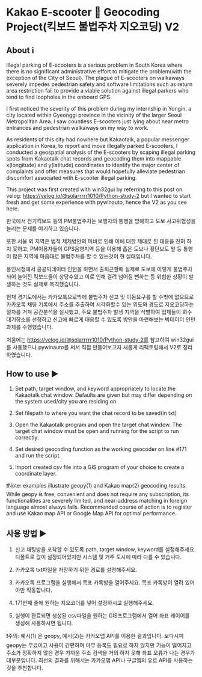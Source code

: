 <h1>Kakao E-scooter 🛴 Geocoding Project(킥보드 불법주차 지오코딩) V2</h1> 

<h2>About ℹ️</h2>

Illegal parking of E-scooters is a serious problem in South Korea where there is no significant administrative effort to mitigate the problem(with the exception of the City of Seoul). The plague of E-scooters on walkaways severely impedes pedestrian safety and software limitations such as return area restriction fail to provide a viable solution against illegal parkers who tend to find loopholes in the onboard GPS. 

I first noticed the severity of this problem during my internship in Yongin, a city located within Gyeonggi province in the vicinity of the larger Seoul Metropolitan Area. I saw countless E-scooters just lying about near metro entrances and pedestrian walkaways on my way to work. 

As residents of this city had nowhere but Kakaotalk, a popular messenger application in Korea, to report and move illegally parked E-scooters, I conducted a geospatial analysis of the E-scooters by scaping illegal parking spots from Kakaotalk chat records and geocoding them into mappable x(longitude) and y(latitude) coordinates to identify the major center of complaints and offer measures that would hopefully alleviate pedestrian discomfort associated with E-scooter illegal parking.  

This project was first created with win32gui by referring to this post on velog: https://velog.io/@solarrrrr1010/Python-study-2 but I wanted to start fresh and get some experience with pywinauto, hence the V2 as you see here. 


한국에서 전기킥보드 등의 PM불법주차는 보행자의 통행을 방해하고 도보 사고위험성을 늘리는 문제를 야기하고 있습니다. 

또한 서울 외 지역은 법적 제제방안의 미비로 인해 이에 대한 제대로 된 대응을 전혀 하지 못하고, PM이용자들이 GPS음영지역 등을 이용해 좁은 도보나 횡단보도 앞 등 통행이 많은 지역에 마음대로 불법주차를 할 수 있는것이 현 실태입니다.

용인시청에서 공공빅데이터 인턴을 하면서 출퇴근할때 실제로 도보에 이렇게 불법주차되어 늘어진 킥보드들이 상당수였고 이로 인해 걸려 넘어질 뻔하는 등 위험한 상황이 발생하는 것도 실제로 목격했습니다. 

현재 경기도에서는 카카오톡으로밖에 불법주차 신고 및 이동요구를 할 수밖에 없으므로 카카오톡 채팅 기록에서 주소를 추출하여 시각화할수 있는 위도와 경도로 지오코딩하는 절차를 거쳐 공간분석을 실시했고, 주요 불법주차 발생 지역을 식별하여 업체들이 회수 대기장소를 선정하고 신고에 빠르게 대응할 수 있도록 방안을 마련해보는 빅데이터 인턴 과제를 수행했습니다.

처음에는 https://velog.io/@solarrrrr1010/Python-study-2를 참고하여 win32gui를 사용했으나 pywinauto를 써서 직접 만들어보고자 새롭게 리팩토링해서 V2로 정리하였습니다.

<h2>How to use ▶️</h2>

1. Set path, target window, and keyword appropriately to locate the Kakaotalk chat window. Defaults are given but may differ depending on the system used/city you are residing on
  
3. Set filepath to where you want the chat record to be saved(in txt)
  
5. Open the Kakaotalk program and open the target chat window. The target chat window must be open and running for the script to run correctly.
  
7. Set desired geocoding function as the working geocoder on line #171 and run the script.
 
9. Import created csv file into a GIS program of your choice to create a coordinate layer.
    
❗Note: examples illustrate geopy(1) and Kakao map(2) geocoding results. While geopy is free, convenient and does not require any subscription, its functionalities are severely limited, and near-address matching in foreign language almost always fails. Recommended course of action is to register and use Kakao map API or Google Map API for optimal performance.

<h2>사용 방법 ▶️</h2>

1. 신고 채팅방을 포착할 수 있도록 path, target window, keyword를 설정해주세요. 디폴트로 값이 설정되어있지만 시스템 및 거주 도시에 따라 다를 수 있습니다.
   
2. 카카오톡 txt파일을 저장하기 위한 경로를 설정해주세요.
   
3. 카카오톡 프로그램을 실행해서 목표 카톡방을 열어주세요. 목표 카톡방이 열려 있어야만 작동합니다.
   
4. 171번째 줄에 원하는 지오코더를 넣어 설정하시고  실행해주세요.
   
5. 실행이 완료되면 생성된 csv파일을 원하는 GIS프로그램에서 열어 좌표 레이어를 생성해 사용하시면 됩니다.
   
❗주의: 예시(1) 은 geopy, 예시(2)는 카카오맵 API를 이용한 결과입니다. 보다시피 geopy는 무료이고 사용이 간편하며 아무 등록도 필요로 하지 않지만 기능이 떨어지고 주소가 정확하지 않은 경우 가까운 주소 검색을 거의 하지 못해 좌표 오류가 나는 경우가 대부분입니다. 최선의 결과를 위해서는 카카오맵 API나 구글맵의 유로 API를 사용하는것을 추천합니다.








